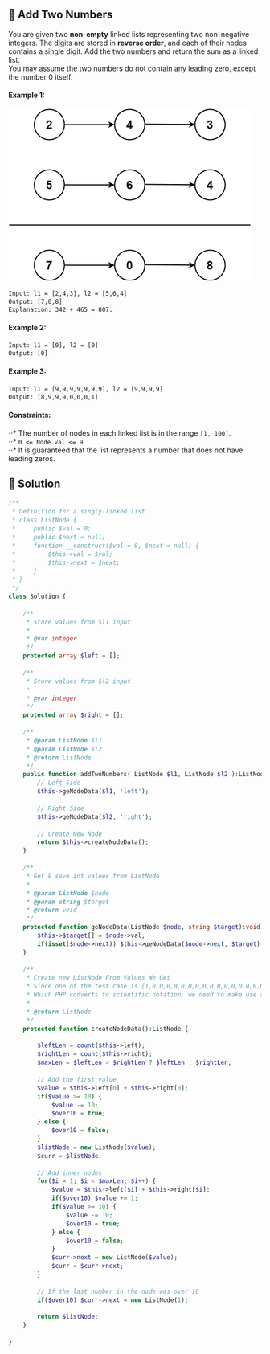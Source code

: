 ## 📝 Add Two Numbers
You are given two **non-empty** linked lists representing two non-negative integers. The digits are stored in **reverse order**, and each of their nodes contains a single digit. Add the two numbers and return the sum as a linked list.  
You may assume the two numbers do not contain any leading zero, except the number 0 itself.

#### Example 1:
![Example 1](../images/2-1.jpg)
```
Input: l1 = [2,4,3], l2 = [5,6,4]
Output: [7,0,8]
Explanation: 342 + 465 = 807.
```

#### Example 2:
```
Input: l1 = [0], l2 = [0]
Output: [0]
```

#### Example 3:
```
Input: l1 = [9,9,9,9,9,9,9], l2 = [9,9,9,9]
Output: [8,9,9,9,0,0,0,1]
```

#### Constraints:
⋅⋅* The number of nodes in each linked list is in the range `[1, 100]`.  
⋅⋅* `0 <= Node.val <= 9`   
⋅⋅* It is guaranteed that the list represents a number that does not have leading zeros.  

## 📝 Solution
```php
/**
 * Definition for a singly-linked list.
 * class ListNode {
 *     public $val = 0;
 *     public $next = null;
 *     function __construct($val = 0, $next = null) {
 *         $this->val = $val;
 *         $this->next = $next;
 *     }
 * }
 */
class Solution {

    /**
     * Store values from $l1 input
     *
     * @var integer
     */
    protected array $left = [];

    /**
     * Store values from $l2 input
     *
     * @var integer
     */
    protected array $right = [];

    /**
     * @param ListNode $l1
     * @param ListNode $l2
     * @return ListNode
     */
    public function addTwoNumbers( ListNode $l1, ListNode $l2 ):ListNode {
        // Left Side
        $this->geNodeData($l1, 'left');

        // Right Side
        $this->geNodeData($l2, 'right');

        // Create New Node
        return $this->createNodeData();
    }

    /**
     * Get & save int values from ListNode
     *
     * @param ListNode $node
     * @param string $target
     * @return void
     */
    protected function geNodeData(ListNode $node, string $target):void {
        $this->$target[] = $node->val;
        if(isset($node->next)) $this->geNodeData($node->next, $target);
    }

    /**
     * Create new ListNode From Values We Get
     * Since one of the test case is [1,0,0,0,0,0,0,0,0,0,0,0,0,0,0,0,0,0,0,0,0,0,0,0,0,0,0,0,0,0,1]
     * Which PHP converts to scientific notation, we need to make use arrays and add to ListNode 1 by 1
     *
     * @return ListNode
     */
    protected function createNodeData():ListNode {

        $leftLen = count($this->left);
        $rightLen = count($this->right);
        $maxLen = $leftLen > $rightLen ? $leftLen : $rightLen;
        
        // Add the first value
        $value = $this->left[0] + $this->right[0];
        if($value >= 10) {
            $value -= 10;
            $over10 = true;
        } else {
            $over10 = false;
        }
        $listNode = new ListNode($value);
        $curr = $listNode;

        // Add inner nodes
        for($i = 1; $i < $maxLen; $i++) {
            $value = $this->left[$i] + $this->right[$i];
            if($over10) $value += 1;
            if($value >= 10) {
                $value -= 10;
                $over10 = true;
            } else {
                $over10 = false;
            }
            $curr->next = new ListNode($value);
            $curr = $curr->next;
        }

        // If the last number in the node was over 10
        if($over10) $curr->next = new ListNode(1);

        return $listNode;
    }

}
```
